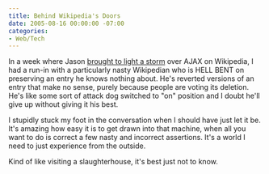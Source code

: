 ```yaml
---
title: Behind Wikipedia's Doors
date: 2005-08-16 00:00:00 -07:00
categories:
- Web/Tech
---
```


<p>
In a week where Jason <a href="http://q.queso.com/archives/001725">brought to light a storm</a> over AJAX on Wikipedia, I had a run-in with a particularly nasty Wikipedian who is HELL BENT on preserving an entry he knows nothing about. He's reverted versions of an entry that make no sense, purely because people are voting its deletion. He's like some sort of attack dog switched to "on" position and I doubt he'll give up without giving it his best.
</p>
<p>
I stupidly stuck my foot in the conversation when I should have just let it be. It's amazing how easy it is to get drawn into that machine, when all you want to do is correct a few nasty and incorrect assertions. It's a world I need to just experience from the outside.
</p>
<p>
Kind of like visiting a slaughterhouse, it's best just not to know.
</p>
